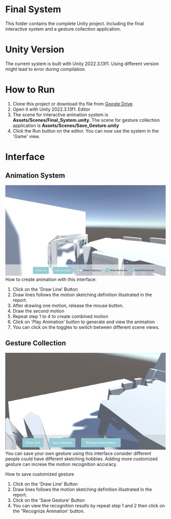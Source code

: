 # Final System
This folder contains the complete Unity project. Including the final interactive system and a gesture collection application. 

# Unity Version
The current system is built with Unity 2022.3.13f1. Using different version might lead to error during compilation.

# How to Run
1. Clone this project or download ths file from [Google Drive]([https://pip.pypa.io/en/stable/](https://drive.google.com/file/d/1mr1S-H8ROfGjEYZbthwrXQ6j2vrY0Civ/view?usp=sharing)https://drive.google.com/file/d/1mr1S-H8ROfGjEYZbthwrXQ6j2vrY0Civ/view?usp=sharing).
2. Open it with Unity 2022.3.13f1. Editor
3. The scene for interactive animation system is **Assets/Scenes/Final_System.unity**. The scene for gesture collection application is **Assets/Scenes/Save_Gesture.unity**
4. Click the Run button on the editor. You can now use the system in the 'Game' view.

# Interface
## Animation System
<img src="https://github.com/kexinzhengn/FinalProject/blob/main/FinalSystem/imgs/system_interface.png" width="600">
How to create animation with this interface:

1. Click on the 'Draw Line' Button
2. Draw lines follows the motion sketching definition illustrated in the report.
3. After drawing one motion, release the mouse button.
4. Draw the second motion
5. Repeat step 1 to 4 to create combined motion
6. Click on 'Play Animation' button to generate and view the animation
7. You can click on the toggles to switch between different scene views.

## Gesture Collection
<img src="https://github.com/kexinzhengn/FinalProject/blob/main/FinalSystem/imgs/save_interface.png" width="600">
You can save your own gesture using this interface consider different people could have different sketching hobbies. Adding more customized gesture can increse the motion recognition accuracy.

How to save customized gesture
1. Click on the 'Draw Line' Button
2. Draw lines follows the motion sketching definition illustrated in the report.
3. Click on the 'Save Gesture' Button
4. You can view the recognition results by repeat step 1 and 2 then click on the "Recognize Animation' button.
